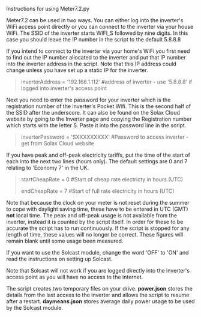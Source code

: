 Instructions for using Meter7.2.py

Meter7.2 can be used in two ways. You can either log into the inverter's WiFi access point directly or you can connect to the inverter via your house WiFi.
The SSID of the inverter starts WIFI_S followed by nine digits.
In this case you should leave the IP number in the script to the default 5.8.8.8

If you intend to connect to the inverter via your home's WiFi you first need to find out the IP number allocated to the inverter and put that IP number into the inverter address in the script.
Note that this IP address could change unless you have set up a static IP for the inverter.

> inverterAddress = '192.168.1.112'  #address of inverter - use '5.8.8.8' if logged into inverter's access point 

Next you need to enter the password for your inverter which is the registration number of the inverter's Pocket Wifi. This is the second half of the SSID after the underscore.
It can also be found on the Solax Cloud website by going to the Inverter page and copying the Registration number which starts with the letter S. Paste it into the password line in the script. 

>inverterPassword = 'SXXXXXXXXX'  #Password to access inverter - get from Solax Cloud website 

If you have peak and off-peak electricity tariffs, put the time of the start of each into the next two lines (hours only). The default settings are 0 and 7 relating to 'Economy 7' in the UK.

>startCheapRate = 0  #Start of cheap rate electricty in hours (UTC)
>
>endCheapRate = 7  #Start of full rate electricity in hours (UTC)

Note that because the clock on your meter is not reset during the summer to cope with daylight saving time, these have to be entered in UTC (GMT) **not** local time. 
The peak and off-peak usage is not available from the inverter, instead it is counted by the script itself. In order for these to be accurate the script has to run continuously. If the script is stopped for any length of time, these values will no longer be correct.
These figures will remain blank until some usage been measured.

If you want to use the Solcast module, change the word 'OFF' to 'ON' and read the instructions on setting up Solcast.   

Note that Solcast will not work if you are logged directly into the inverter's access point as you will have no access to the internet.

The script creates two temporary files on your drive. **power.json** stores the details from the last access to the inverter and allows the script to resume after a restart.
**daymeans.json** stores average daily power usage to be used by the Solcast module.
